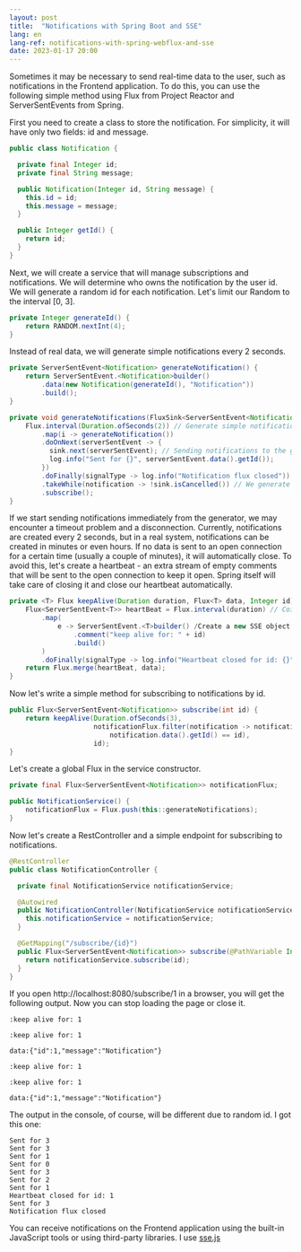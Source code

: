 ```yaml
---
layout: post
title:  "Notifications with Spring Boot and SSE"
lang: en
lang-ref: notifications-with-spring-webflux-and-sse
date: 2023-01-17 20:00
---
```


Sometimes it may be necessary to send real-time data to the user, such as notifications in the Frontend application. To do this, you can use the following simple method using Flux from Project Reactor and ServerSentEvents from Spring.

First you need to create a class to store the notification. For simplicity, it will have only two fields: id and message.

```java
public class Notification {

  private final Integer id;
  private final String message;

  public Notification(Integer id, String message) {
    this.id = id;
    this.message = message;
  }

  public Integer getId() {
    return id;
  }
}
```

Next, we will create a service that will manage subscriptions and notifications. We will determine who owns the notification by the user id. We will generate a random id for each notification. Let's limit our Random to the interval [0, 3].
```java
private Integer generateId() {
	return RANDOM.nextInt(4);
}
```

Instead of real data, we will generate simple notifications every 2 seconds.

```java
private ServerSentEvent<Notification> generateNotification() {
    return ServerSentEvent.<Notification>builder()
        .data(new Notification(generateId(), "Notification"))
        .build();
}

private void generateNotifications(FluxSink<ServerSentEvent<Notification>> sink) {
    Flux.interval(Duration.ofSeconds(2)) // Generate simple notifications every 2 seconds.
        .map(i -> generateNotification())
        .doOnNext(serverSentEvent -> {
          sink.next(serverSentEvent); // Sending notifications to the global Flux via its FluxSink
          log.info("Sent for {}", serverSentEvent.data().getId());
        })
        .doFinally(signalType -> log.info("Notification flux closed")) // Logging the closure of our generator
        .takeWhile(notification -> !sink.isCancelled()) // We generate messages until the global Flux is closed
        .subscribe();
}
```

If we start sending notifications immediately from the generator, we may encounter a timeout problem and a disconnection. Currently, notifications are created every 2 seconds, but in a real system, notifications can be created in minutes or even hours. If no data is sent to an open connection for a certain time (usually a couple of minutes), it will automatically close. To avoid this, let's create a heartbeat - an extra stream of empty comments that will be sent to the open connection to keep it open. Spring itself will take care of closing it and close our heartbeat automatically.

```java
private <T> Flux keepAlive(Duration duration, Flux<T> data, Integer id) {
    Flux<ServerSentEvent<T>> heartBeat = Flux.interval(duration) // Создаем Flux с определенным интервалом
        .map(
            e -> ServerSentEvent.<T>builder() /Create a new SSE object with a comment and an empty body
                .comment("keep alive for: " + id)
                .build()
        )
        .doFinally(signalType -> log.info("Heartbeat closed for id: {}", id));
    return Flux.merge(heartBeat, data);
}
```

Now let's write a simple method for subscribing to notifications by id.
```java
public Flux<ServerSentEvent<Notification>> subscribe(int id) {
    return keepAlive(Duration.ofSeconds(3),
                     notificationFlux.filter(notification -> notification.data() == null || 
                         notification.data().getId() == id),
                     id);
}
```

Let's create a global Flux in the service constructor.
```java
private final Flux<ServerSentEvent<Notification>> notificationFlux;

public NotificationService() {
    notificationFlux = Flux.push(this::generateNotifications);
}
```

Now let's create a RestController and a simple endpoint for subscribing to notifications.
```java
@RestController
public class NotificationController {

  private final NotificationService notificationService;

  @Autowired
  public NotificationController(NotificationService notificationService) {
    this.notificationService = notificationService;
  }

  @GetMapping("/subscribe/{id}")
  public Flux<ServerSentEvent<Notification>> subscribe(@PathVariable Integer id) {
    return notificationService.subscribe(id);
  }
}
```

If you open http://localhost:8080/subscribe/1 in a browser, you will get the following output. Now you can stop loading the page or close it.
```
:keep alive for: 1

:keep alive for: 1

data:{"id":1,"message":"Notification"}

:keep alive for: 1

:keep alive for: 1

data:{"id":1,"message":"Notification"}
```

The output in the console, of course, will be different due to random id. I got this one:
```
Sent for 3
Sent for 3
Sent for 1
Sent for 0
Sent for 3
Sent for 2
Sent for 1
Heartbeat closed for id: 1
Sent for 3
Notification flux closed
```

You can receive notifications on the Frontend application using the built-in JavaScript tools or using third-party libraries. I use [sse.js](https://github.com/mpetazzoni/sse.js)